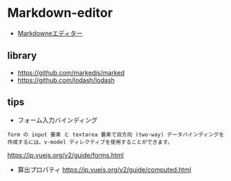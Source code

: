 # Markdown-editor
- [Markdowneエディター](https://jp.vuejs.org/v2/examples/index.html)

## library
- https://github.com/markedjs/marked
- https://github.com/lodash/lodash
## tips
- フォーム入力バインディング
```
form の input 要素 と textarea 要素で双方向 (two-way) データバインディングを作成するには、v-model ディレクティブを使用することができます。
```
https://jp.vuejs.org/v2/guide/forms.html

- 算出プロパティ
https://jp.vuejs.org/v2/guide/computed.html

